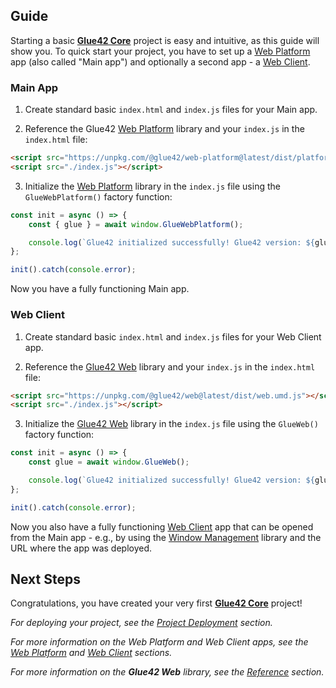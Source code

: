 ## Guide

Starting a basic [**Glue42 Core**](https://glue42.com/core/) project is easy and intuitive, as this guide will show you. To quick start your project, you have to set up a [Web Platform](../../developers/core-concepts/web-platform/overview/index.html) app (also called "Main app") and optionally a second app - a [Web Client](../../developers/core-concepts/web-client/overview/index.html).

### Main App

1. Create standard basic `index.html` and `index.js` files for your Main app.

2. Reference the Glue42 [Web Platform](https://www.npmjs.com/package/@glue42/web-platform) library and your `index.js` in the `index.html` file:

```html
<script src="https://unpkg.com/@glue42/web-platform@latest/dist/platform.web.umd.js"></script>
<script src="./index.js"></script>
```

3. Initialize the [Web Platform](https://www.npmjs.com/package/@glue42/web-platform) library in the `index.js` file using the `GlueWebPlatform()` factory function:

```javascript
const init = async () => {
    const { glue } = await window.GlueWebPlatform();

    console.log(`Glue42 initialized successfully! Glue42 version: ${glue.version}`);
};

init().catch(console.error);
```

Now you have a fully functioning Main app.

### Web Client

1. Create standard basic `index.html` and `index.js` files for your Web Client app.

2. Reference the [Glue42 Web](https://www.npmjs.com/package/@glue42/web) library and your `index.js` in the `index.html` file:

```html
<script src="https://unpkg.com/@glue42/web@latest/dist/web.umd.js"></script>
<script src="./index.js"></script>
```

3. Initialize the [Glue42 Web](https://www.npmjs.com/package/@glue42/web) library in the `index.js` file using the `GlueWeb()` factory function:

```javascript
const init = async () => {
    const glue = await window.GlueWeb();

    console.log(`Glue42 initialized successfully! Glue42 version: ${glue.version}`);
};

init().catch(console.error);
```

Now you also have a fully functioning [Web Client](../../developers/core-concepts/web-client/overview/index.html) app that can be opened from the Main app - e.g., by using the [Window Management](../../capabilities/windows/window-management/index.html) library and the URL where the app was deployed.

## Next Steps

Congratulations, you have created your very first [**Glue42 Core**](https://glue42.com/core/) project!

*For deploying your project, see the [Project Deployment](../project-deployment/index.html) section.*

*For more information on the Web Platform and Web Client apps, see the [Web Platform](../../developers/core-concepts/web-platform/overview/index.html) and [Web Client](../../developers/core-concepts/web-client/overview/index.html) sections.*

*For more information on the **Glue42 Web** library, see the [Reference](../../reference/core/latest/glue42%20web/index.html) section.*